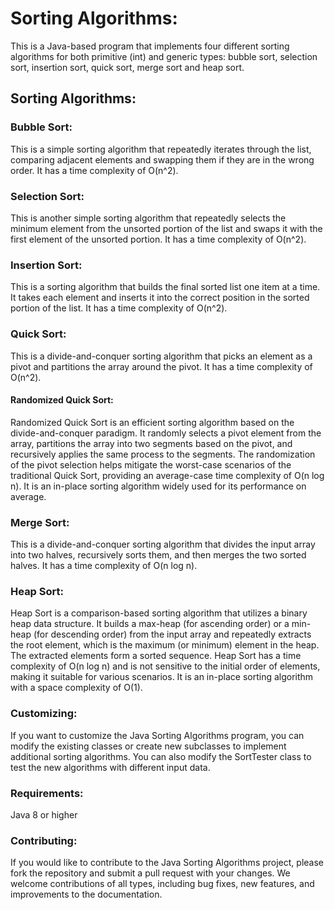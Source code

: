 # Sorting Algorithms:

This is a Java-based program that implements four different sorting algorithms for both primitive (int) and generic types: bubble sort, selection sort, insertion sort, quick sort, merge sort and heap sort.

## Sorting Algorithms:

### Bubble Sort:

This is a simple sorting algorithm that repeatedly iterates through the list, comparing adjacent elements and swapping them if they are in the wrong order. It has a time complexity of O(n^2).

### Selection Sort:

This is another simple sorting algorithm that repeatedly selects the minimum element from the unsorted portion of the list and swaps it with the first element of the unsorted portion. It has a time complexity of O(n^2).

### Insertion Sort:

This is a sorting algorithm that builds the final sorted list one item at a time. It takes each element and inserts it into the correct position in the sorted portion of the list. It has a time complexity of O(n^2).

### Quick Sort:

This is a divide-and-conquer sorting algorithm that picks an element as a pivot and partitions the array around the pivot. It has a time complexity of O(n^2).

#### Randomized Quick Sort:

Randomized Quick Sort is an efficient sorting algorithm based on the divide-and-conquer paradigm. It randomly selects a pivot element from the array, partitions the array into two segments based on the pivot, and recursively applies the same process to the segments. The randomization of the pivot selection helps mitigate the worst-case scenarios of the traditional Quick Sort, providing an average-case time complexity of O(n log n). It is an in-place sorting algorithm widely used for its performance on average.

### Merge Sort:

This is a divide-and-conquer sorting algorithm that divides the input array into two halves, recursively sorts them, and then merges the two sorted halves. It has a time complexity of O(n log n).

### Heap Sort:

Heap Sort is a comparison-based sorting algorithm that utilizes a binary heap data structure. It builds a max-heap (for ascending order) or a min-heap (for descending order) from the input array and repeatedly extracts the root element, which is the maximum (or minimum) element in the heap. The extracted elements form a sorted sequence. Heap Sort has a time complexity of O(n log n) and is not sensitive to the initial order of elements, making it suitable for various scenarios. It is an in-place sorting algorithm with a space complexity of O(1).


### Customizing:

If you want to customize the Java Sorting Algorithms program, you can modify the existing classes or create new subclasses to implement additional sorting algorithms. You can also modify the SortTester class to test the new algorithms with different input data.

### Requirements:

Java 8 or higher

### Contributing:

If you would like to contribute to the Java Sorting Algorithms project, please fork the repository and submit a pull request with your changes. We welcome contributions of all types, including bug fixes, new features, and improvements to the documentation.
